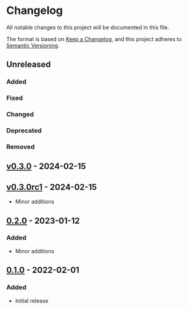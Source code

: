 # Changelog

All notable changes to this project will be documented in this file.

The format is based on [Keep a Changelog](https://keepachangelog.com/en/1.0.0/),
and this project adheres to
[Semantic Versioning](https://semver.org/spec/v2.0.0.html).

## Unreleased

### Added

### Fixed

### Changed

### Deprecated

### Removed

## [v0.3.0](https://github.com/richardkoehler/pte-stats/releases/tag/v0.3.0) - 2024-02-15

## [v0.3.0rc1](https://github.com/richardkoehler/pte-stats/releases/tag/v0.3.0rc1) - 2024-02-15

- Minor additions

## [0.2.0](https://github.com/richardkoehler/pte-stats/releases/tag/v0.2.0) - 2023-01-12

### Added

- Minor additions

## [0.1.0](https://github.com/richardkoehler/pte-stats/releases/tag/v0.1.0) - 2022-02-01

### Added

- Initial release

[Unreleased]: https://github.com/richardkoehler/pte-stats
